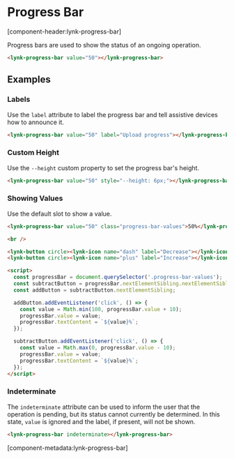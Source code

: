 # Progress Bar

[component-header:lynk-progress-bar]

Progress bars are used to show the status of an ongoing operation.

```html preview
<lynk-progress-bar value="50"></lynk-progress-bar>
```

## Examples

### Labels

Use the `label` attribute to label the progress bar and tell assistive devices how to announce it.

```html preview
<lynk-progress-bar value="50" label="Upload progress"></lynk-progress-bar>
```

### Custom Height

Use the `--height` custom property to set the progress bar's height.

```html preview
<lynk-progress-bar value="50" style="--height: 6px;"></lynk-progress-bar>
```

### Showing Values

Use the default slot to show a value.

```html preview
<lynk-progress-bar value="50" class="progress-bar-values">50%</lynk-progress-bar>

<br />

<lynk-button circle><lynk-icon name="dash" label="Decrease"></lynk-icon></lynk-button>
<lynk-button circle><lynk-icon name="plus" label="Increase"></lynk-icon></lynk-button>

<script>
  const progressBar = document.querySelector('.progress-bar-values');
  const subtractButton = progressBar.nextElementSibling.nextElementSibling;
  const addButton = subtractButton.nextElementSibling;

  addButton.addEventListener('click', () => {
    const value = Math.min(100, progressBar.value + 10);
    progressBar.value = value;
    progressBar.textContent = `${value}%`;
  });

  subtractButton.addEventListener('click', () => {
    const value = Math.max(0, progressBar.value - 10);
    progressBar.value = value;
    progressBar.textContent = `${value}%`;
  });
</script>
```

### Indeterminate

The `indeterminate` attribute can be used to inform the user that the operation is pending, but its status cannot currently be determined. In this state, `value` is ignored and the label, if present, will not be shown.

```html preview
<lynk-progress-bar indeterminate></lynk-progress-bar>
```

[component-metadata:lynk-progress-bar]
